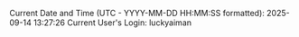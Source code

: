 Current Date and Time (UTC - YYYY-MM-DD HH:MM:SS formatted): 2025-09-14 13:27:26
Current User's Login: luckyaiman
